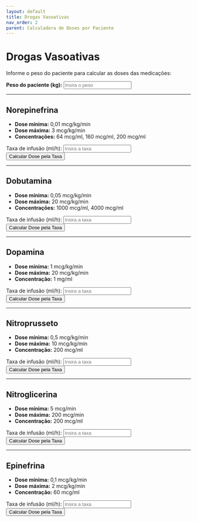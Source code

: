 ```yaml
---
layout: default
title: Drogas Vasoativas
nav_order: 2
parent: Calculadora de Doses por Paciente
---
```


# Drogas Vasoativas

Informe o peso do paciente para calcular as doses das medicações:

<div class="form-group">
  <label for="pesoPaciente"><strong>Peso do paciente (kg):</strong></label>
  <input type="number" id="pesoPaciente" placeholder="Insira o peso" min="0" step="any">
</div>

---

## Norepinefrina

- **Dose mínima:** 0,01 mcg/kg/min  
- **Dose máxima:** 3 mcg/kg/min  
- **Concentrações:** 64 mcg/ml, 160 mcg/ml, 200 mcg/ml  

<div class="form-group">
  <label for="taxaNorepinefrina">Taxa de infusão (ml/h):</label>
  <input type="number" id="taxaNorepinefrina" placeholder="Insira a taxa" min="0" step="any">
  <button onclick="calcularDosePorTaxa('norepinefrina')">Calcular Dose pela Taxa</button>
  <div class="result" id="resultadoNorepinefrina"></div>
</div>

---

## Dobutamina

- **Dose mínima:** 0,05 mcg/kg/min  
- **Dose máxima:** 20 mcg/kg/min  
- **Concentrações:** 1000 mcg/ml, 4000 mcg/ml  

<div class="form-group">
  <label for="taxaDobutamina">Taxa de infusão (ml/h):</label>
  <input type="number" id="taxaDobutamina" placeholder="Insira a taxa" min="0" step="any">
  <button onclick="calcularDosePorTaxa('dobutamina')">Calcular Dose pela Taxa</button>
  <div class="result" id="resultadoDobutamina"></div>
</div>

---

## Dopamina

- **Dose mínima:** 1 mcg/kg/min  
- **Dose máxima:** 20 mcg/kg/min  
- **Concentração:** 1 mg/ml  

<div class="form-group">
  <label for="taxaDopamina">Taxa de infusão (ml/h):</label>
  <input type="number" id="taxaDopamina" placeholder="Insira a taxa" min="0" step="any">
  <button onclick="calcularDosePorTaxa('dopamina')">Calcular Dose pela Taxa</button>
  <div class="result" id="resultadoDopamina"></div>
</div>

---

## Nitroprusseto

- **Dose mínima:** 0,5 mcg/kg/min  
- **Dose máxima:** 10 mcg/kg/min  
- **Concentração:** 200 mcg/ml  

<div class="form-group">
  <label for="taxaNitroprusseto">Taxa de infusão (ml/h):</label>
  <input type="number" id="taxaNitroprusseto" placeholder="Insira a taxa" min="0" step="any">
  <button onclick="calcularDosePorTaxa('nitroprusseto')">Calcular Dose pela Taxa</button>
  <div class="result" id="resultadoNitroprusseto"></div>
</div>

---

## Nitroglicerina

- **Dose mínima:** 5 mcg/min  
- **Dose máxima:** 200 mcg/min  
- **Concentração:** 200 mcg/ml  

<div class="form-group">
  <label for="taxaNitroglicerina">Taxa de infusão (ml/h):</label>
  <input type="number" id="taxaNitroglicerina" placeholder="Insira a taxa" min="0" step="any">
  <button onclick="calcularDosePorTaxa('nitroglicerina')">Calcular Dose pela Taxa</button>
  <div class="result" id="resultadoNitroglicerina"></div>
</div>

---

## Epinefrina

- **Dose mínima:** 0,1 mcg/kg/min  
- **Dose máxima:** 2 mcg/kg/min  
- **Concentração:** 60 mcg/ml  

<div class="form-group">
  <label for="taxaEpinefrina">Taxa de infusão (ml/h):</label>
  <input type="number" id="taxaEpinefrina" placeholder="Insira a taxa" min="0" step="any">
  <button onclick="calcularDosePorTaxa('epinefrina')">Calcular Dose pela Taxa</button>
  <div class="result" id="resultadoEpinefrina"></div>
</div>

<script>
function calcularDosePorTaxa(medicamento) {
  var taxa = parseFloat(document.getElementById('taxa' + capitalize(medicamento)).value);
  var resultadoElem = document.getElementById('resultado' + capitalize(medicamento));
  if (!taxa || taxa <= 0) {
    resultadoElem.innerText = 'Insira uma taxa válida';
    return;
  }
  if (medicamento === 'nitroglicerina') {
    var doseMcgMin = taxa * 200 / 60;
    resultadoElem.innerHTML = '<strong>200 mcg/ml:</strong> ' + taxa.toFixed(2) + ' ml/h = ' + doseMcgMin.toFixed(2) + ' mcg/min';
    return;
  }
  var peso = parseFloat(document.getElementById('pesoPaciente').value);
  if (!peso || peso <= 0) {
    resultadoElem.innerText = 'Insira o peso do paciente';
    return;
  }
  var concent = [];
  switch (medicamento) {
    case 'norepinefrina': concent = [64,160,200]; break;
    case 'dobutamina':    concent = [1000,4000];   break;
    case 'dopamina':      concent = [1000];        break;
    case 'nitroprusseto': concent = [200];         break;
    case 'epinefrina':    concent = [60];          break;
  }
  resultadoElem.innerHTML = concent.map(function(c) {
    var doseH = taxa * c;
    var doseKgMin = doseH/60/peso;
    return '<strong>' + c + ' mcg/ml:</strong> ' + doseH.toFixed(2) + ' mcg/h (' + doseKgMin.toFixed(3) + ' mcg/kg/min)';
  }).join('<br>');
}

function capitalize(s) {
  return s.charAt(0).toUpperCase() + s.slice(1);
}

document.addEventListener('DOMContentLoaded', function() {
  ['norepinefrina','dobutamina','dopamina','nitroprusseto','nitroglicerina','epinefrina']
    .forEach(function(m) {
      var inp = document.getElementById('taxa' + capitalize(m));
      if (inp) inp.addEventListener('input', function() { calcularDosePorTaxa(m); });
    });
  var pesoInput = document.getElementById('pesoPaciente');
  if (pesoInput) pesoInput.addEventListener('input', function() {
    ['norepinefrina','dobutamina','dopamina','nitroprusseto','epinefrina']
      .forEach(function(m) {
        var inp = document.getElementById('taxa' + capitalize(m));
        if (inp && inp.value) calcularDosePorTaxa(m);
      });
  });
});
</script>
